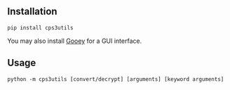 ## Installation

    pip install cps3utils

You may also install [Gooey](https://github.com/chriskiehl/Gooey) for a GUI interface.

## Usage

    python -m cps3utils [convert/decrypt] [arguments] [keyword arguments]
